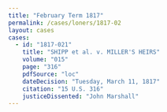 ```yaml
---
title: "February Term 1817"
permalink: /cases/loners/1817-02
layout: cases
cases:
  - id: "1817-021"
    title: "SHIPP et al. v. MILLER'S HEIRS"
    volume: "015"
    page: "316"
    pdfSource: "loc"
    dateDecision: "Tuesday, March 11, 1817"
    citation: "15 U.S. 316"
    justiceDissented: "John Marshall"
---
```

